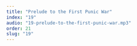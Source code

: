 ```yaml
---
title: "Prelude to the First Punic War"
index: "19"
audio: "19-prelude-to-the-first-punic-war.mp3"
order: 21
slug: "19"
---
```



